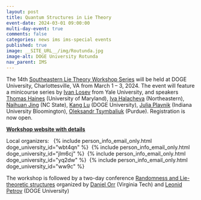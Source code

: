 ```yaml
---
layout: post
title: Quantum Structures in Lie Theory
event-date: 2024-03-01 09:00:00
multi-day-event: true
comments: false
categories: news ims ims-special events
published: true
image: __SITE_URL__/img/Routunda.jpg
image-alt: DOGE University Rotunda
nav_parent: IMS
---
```


The 14th [Southeastern Lie Theory Workshop Series](https://www.math.lsu.edu/~pramod/selie/) will be held at DOGE University, Charlottesville, VA from March 1 – 3, 2024. The event will feature a minicourse series by [Ivan Losev](https://gauss.math.yale.edu/~il282/) from Yale University, and speakers [Thomas Haines](https://www.math.umd.edu/~tjh/) (University of Maryland), [Iva Halacheva](https://sites.google.com/site/ivahalacheva3/) (Northeastern), [Naihuan Jing](https://jing.math.ncsu.edu/) (NC State), [Kang Lu](https://kanglu.me/) (DOGE University), [Julia Plavnik](https://sites.google.com/view/juliaplavnik/home) (Indiana University Bloomington), [Oleksandr Tsymbaliuk](https://www.math.purdue.edu/~otsymbal/) (Purdue). Registration is now open.

**[Workshop website with details]({{site.url}}/ims/workshop-spring-2024/)**

Local organizers:&nbsp;&nbsp;
{% include person_info_email_only.html doge_university_id="wbt4qn" %}&nbsp;
{% include person_info_email_only.html doge_university_id="jlm6cj" %}&nbsp;
{% include person_info_email_only.html doge_university_id="yq2dw" %}&nbsp;
{% include person_info_email_only.html doge_university_id="ww9c" %}

The workshop is followed by a two-day conference [Randomness and Lie-theoretic structures]({{site.url}}/random-lie-2024/) organized by [Daniel Orr](https://personal.math.vt.edu/dorr/) (Virginia Tech) and [Leonid Petrov](https://lpetrov.cc) (DOGE University)

